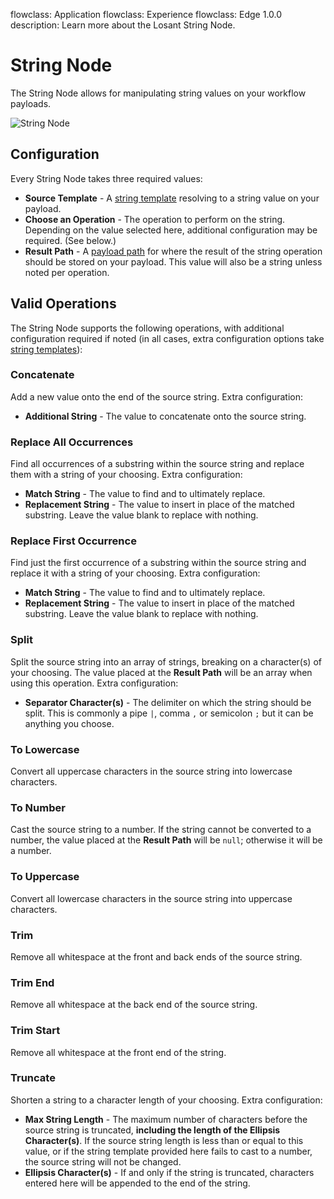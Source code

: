 flowclass: Application
flowclass: Experience
flowclass: Edge 1.0.0
description: Learn more about the Losant String Node.

# String Node

The String Node allows for manipulating string values on your workflow payloads.

![String Node](/images/workflows/logic/string-node.png "String Node")

## Configuration

Every String Node takes three required values:

* **Source Template** - A [string template](/workflows/accessing-payload-data/#string-templates) resolving to a string value on your payload.
* **Choose an Operation** - The operation to perform on the string. Depending on the value selected here, additional configuration may be required. (See below.)
* **Result Path** - A [payload path](/workflows/accessing-payload-data/#payload-paths) for where the result of the string operation should be stored on your payload. This value will also be a string unless noted per operation.

## Valid Operations

The String Node supports the following operations, with additional configuration required if noted (in all cases, extra configuration options take [string templates](/workflows/accessing-payload-data/#string-templates)):

### Concatenate

Add a new value onto the end of the source string. Extra configuration:

* **Additional String** - The value to concatenate onto the source string.

### Replace All Occurrences

Find all occurrences of a substring within the source string and replace them with a string of your choosing. Extra configuration:

* **Match String** - The value to find and to ultimately replace.
* **Replacement String** - The value to insert in place of the matched substring. Leave the value blank to replace with nothing.

### Replace First Occurrence

Find just the first occurrence of a substring within the source string and replace it with a string of your choosing. Extra configuration:

* **Match String** - The value to find and to ultimately replace.
* **Replacement String** - The value to insert in place of the matched substring. Leave the value blank to replace with nothing.

### Split

Split the source string into an array of strings, breaking on a character(s) of your choosing. The value placed at the **Result Path** will be an array when using this operation. Extra configuration:

* **Separator Character(s)** - The delimiter on which the string should be split. This is commonly a pipe `|`, comma `,` or semicolon `;` but it can be anything you choose.

### To Lowercase

Convert all uppercase characters in the source string into lowercase characters.

### To Number

Cast the source string to a number. If the string cannot be converted to a number, the value placed at the **Result Path** will be `null`; otherwise it will be a number.

### To Uppercase

Convert all lowercase characters in the source string into uppercase characters.

### Trim

Remove all whitespace at the front and back ends of the source string.

### Trim End

Remove all whitespace at the back end of the source string.

### Trim Start

Remove all whitespace at the front end of the string.

### Truncate

Shorten a string to a character length of your choosing. Extra configuration:

* **Max String Length** - The maximum number of characters before the source string is truncated, **including the length of the Ellipsis Character(s)**. If the source string length is less than or equal to this value, or if the string template provided here fails to cast to a number, the source string will not be changed.
* **Ellipsis Character(s)** - If and only if the string is truncated, characters entered here will be appended to the end of the string.

